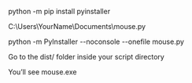 python -m pip install pyinstaller


C:\Users\YourName\Documents\mouse.py


python -m PyInstaller --noconsole --onefile mouse.py


Go to the dist/ folder inside your script directory

You’ll see mouse.exe
